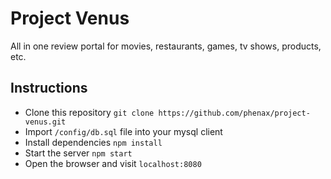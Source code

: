 
# Project Venus
All in one review portal for movies, restaurants, games, tv shows, products, etc.


## Instructions

* Clone this repository `git clone https://github.com/phenax/project-venus.git`
* Import `/config/db.sql` file into your mysql client
* Install dependencies `npm install`
* Start the server `npm start`
* Open the browser and visit `localhost:8080`
